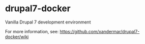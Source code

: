 # drupal7-docker
Vanilla Drupal 7 development environment

For more information, see:
https://github.com/xandermar/drupal7-docker/wiki
